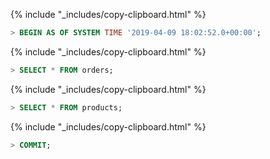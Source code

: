 {% include "_includes/copy-clipboard.html" %}
~~~ sql
> BEGIN AS OF SYSTEM TIME '2019-04-09 18:02:52.0+00:00';
~~~

{% include "_includes/copy-clipboard.html" %}
~~~ sql
> SELECT * FROM orders;
~~~

{% include "_includes/copy-clipboard.html" %}
~~~ sql
> SELECT * FROM products;
~~~

{% include "_includes/copy-clipboard.html" %}
~~~ sql
> COMMIT;
~~~
